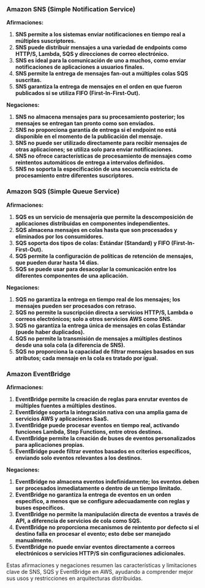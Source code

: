 ### Amazon SNS (Simple Notification Service)
**Afirmaciones:**
1. **SNS permite a los sistemas enviar notificaciones en tiempo real a múltiples suscriptores.**
2. **SNS puede distribuir mensajes a una variedad de endpoints como HTTP/S, Lambda, SQS y direcciones de correo electrónico.**
3. **SNS es ideal para la comunicación de uno a muchos, como enviar notificaciones de aplicaciones a usuarios finales.**
4. **SNS permite la entrega de mensajes fan-out a múltiples colas SQS suscritas.**
5. **SNS garantiza la entrega de mensajes en el orden en que fueron publicados si se utiliza FIFO (First-In-First-Out).**

**Negaciones:**
1. **SNS no almacena mensajes para su procesamiento posterior; los mensajes se entregan tan pronto como son enviados.**
2. **SNS no proporciona garantía de entrega si el endpoint no está disponible en el momento de la publicación del mensaje.**
3. **SNS no puede ser utilizado directamente para recibir mensajes de otras aplicaciones; se utiliza solo para enviar notificaciones.**
4. **SNS no ofrece características de procesamiento de mensajes como reintentos automáticos de entrega a intervalos definidos.**
5. **SNS no soporta la especificación de una secuencia estricta de procesamiento entre diferentes suscriptores.**

### Amazon SQS (Simple Queue Service)
**Afirmaciones:**
1. **SQS es un servicio de mensajería que permite la descomposición de aplicaciones distribuidas en componentes independientes.**
2. **SQS almacena mensajes en colas hasta que son procesados y eliminados por los consumidores.**
3. **SQS soporta dos tipos de colas: Estándar (Standard) y FIFO (First-In-First-Out).**
4. **SQS permite la configuración de políticas de retención de mensajes, que pueden durar hasta 14 días.**
5. **SQS se puede usar para desacoplar la comunicación entre los diferentes componentes de una aplicación.**

**Negaciones:**
1. **SQS no garantiza la entrega en tiempo real de los mensajes; los mensajes pueden ser procesados con retraso.**
2. **SQS no permite la suscripción directa a servicios HTTP/S, Lambda o correos electrónicos; solo a otros servicios AWS como SNS.**
3. **SQS no garantiza la entrega única de mensajes en colas Estándar (puede haber duplicados).**
4. **SQS no permite la transmisión de mensajes a múltiples destinos desde una sola cola (a diferencia de SNS).**
5. **SQS no proporciona la capacidad de filtrar mensajes basados en sus atributos; cada mensaje en la cola es tratado por igual.**

### Amazon EventBridge
**Afirmaciones:**
1. **EventBridge permite la creación de reglas para enrutar eventos de múltiples fuentes a múltiples destinos.**
2. **EventBridge soporta la integración nativa con una amplia gama de servicios AWS y aplicaciones SaaS.**
3. **EventBridge puede procesar eventos en tiempo real, activando funciones Lambda, Step Functions, entre otros destinos.**
4. **EventBridge permite la creación de buses de eventos personalizados para aplicaciones propias.**
5. **EventBridge puede filtrar eventos basados en criterios específicos, enviando solo eventos relevantes a los destinos.**

**Negaciones:**
1. **EventBridge no almacena eventos indefinidamente; los eventos deben ser procesados inmediatamente o dentro de un tiempo limitado.**
2. **EventBridge no garantiza la entrega de eventos en un orden específico, a menos que se configure adecuadamente con reglas y buses específicos.**
3. **EventBridge no permite la manipulación directa de eventos a través de API, a diferencia de servicios de cola como SQS.**
4. **EventBridge no proporciona mecanismos de reintento por defecto si el destino falla en procesar el evento; esto debe ser manejado manualmente.**
5. **EventBridge no puede enviar eventos directamente a correos electrónicos o servicios HTTP/S sin configuraciones adicionales.**

Estas afirmaciones y negaciones resumen las características y limitaciones clave de SNS, SQS y EventBridge en AWS, ayudando a comprender mejor sus usos y restricciones en arquitecturas distribuidas.